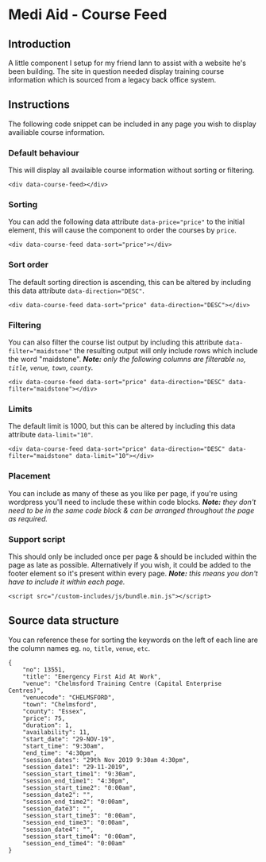 # Medi Aid - Course Feed

## Introduction

A little component I setup for my friend Iann to assist with a website he's been building. The site in question needed display training course information which is sourced from a legacy back office system.

## Instructions

The following code snippet can be included in any page you wish to display availiable course information.

### Default behaviour

This will display all availaible course information without sorting or filtering.

```
<div data-course-feed></div>
```

### Sorting

You can add the following data attribute `data-price="price"` to the initial element, this will cause the component to order the courses by `price`.

```
<div data-course-feed data-sort="price"></div>
```

### Sort order

The default sorting direction is ascending, this can be altered by including this data attribute `data-direction="DESC"`.

```
<div data-course-feed data-sort="price" data-direction="DESC"></div>
```

### Filtering

You can also filter the course list output by including this attribute `data-filter="maidstone"` the resulting output will only include rows which include the word "maidstone". _**Note:** only the following columns are filterable `no`, `title`, `venue`, `town`, `county`._

```
<div data-course-feed data-sort="price" data-direction="DESC" data-filter="maidstone"></div>
```

### Limits

The default limit is 1000, but this can be altered by including this data attribute `data-limit="10"`.

```
<div data-course-feed data-sort="price" data-direction="DESC" data-filter="maidstone" data-limit="10"></div>
```

### Placement

You can include as many of these as you like per page, if you're using wordpress you'll need to include these within code blocks. _**Note:** they don't need to be in the same code block & can be arranged throughout the page as required._

### Support script

This should only be included once per page & should be included within the page as late as possible. Alternatively if you wish, it could be added to the footer element so it's present within every page. _**Note:** this means you don't have to include it within each page._

```
<script src="/custom-includes/js/bundle.min.js"></script>
```

## Source data structure

You can reference these for sorting the keywords on the left of each line are the column names eg. `no`, `title`, `venue`, `etc`.

```
{
    "no": 13551,
    "title": "Emergency First Aid At Work",
    "venue": "Chelmsford Training Centre (Capital Enterprise Centres)",
    "venuecode": "CHELMSFORD",
    "town": "Chelmsford",
    "county": "Essex",
    "price": 75,
    "duration": 1,
    "availability": 11,
    "start_date": "29-NOV-19",
    "start_time": "9:30am",
    "end_time": "4:30pm",
    "session_dates": "29th Nov 2019 9:30am 4:30pm",
    "session_date1": "29-11-2019",
    "session_start_time1": "9:30am",
    "session_end_time1": "4:30pm",
    "session_start_time2": "0:00am",
    "session_date2": "",
    "session_end_time2": "0:00am",
    "session_date3": "",
    "session_start_time3": "0:00am",
    "session_end_time3": "0:00am",
    "session_date4": "",
    "session_start_time4": "0:00am",
    "session_end_time4": "0:00am"
}
```
